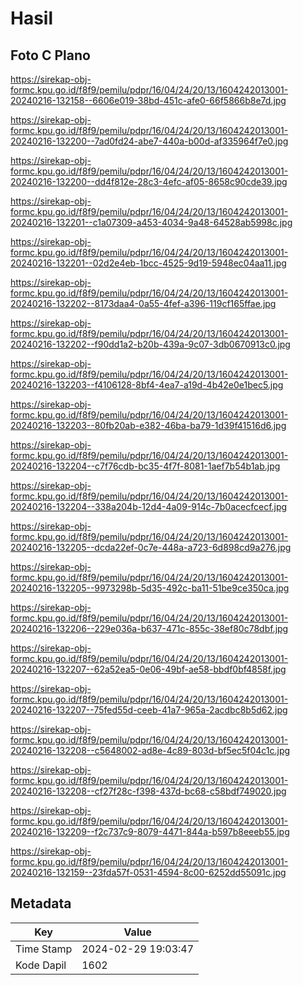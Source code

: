 # Hasil

## Foto C Plano

https://sirekap-obj-formc.kpu.go.id/f8f9/pemilu/pdpr/16/04/24/20/13/1604242013001-20240216-132158--6606e019-38bd-451c-afe0-66f5866b8e7d.jpg

https://sirekap-obj-formc.kpu.go.id/f8f9/pemilu/pdpr/16/04/24/20/13/1604242013001-20240216-132200--7ad0fd24-abe7-440a-b00d-af335964f7e0.jpg

https://sirekap-obj-formc.kpu.go.id/f8f9/pemilu/pdpr/16/04/24/20/13/1604242013001-20240216-132200--dd4f812e-28c3-4efc-af05-8658c90cde39.jpg

https://sirekap-obj-formc.kpu.go.id/f8f9/pemilu/pdpr/16/04/24/20/13/1604242013001-20240216-132201--c1a07309-a453-4034-9a48-64528ab5998c.jpg

https://sirekap-obj-formc.kpu.go.id/f8f9/pemilu/pdpr/16/04/24/20/13/1604242013001-20240216-132201--02d2e4eb-1bcc-4525-9d19-5948ec04aa11.jpg

https://sirekap-obj-formc.kpu.go.id/f8f9/pemilu/pdpr/16/04/24/20/13/1604242013001-20240216-132202--8173daa4-0a55-4fef-a396-119cf165ffae.jpg

https://sirekap-obj-formc.kpu.go.id/f8f9/pemilu/pdpr/16/04/24/20/13/1604242013001-20240216-132202--f90dd1a2-b20b-439a-9c07-3db0670913c0.jpg

https://sirekap-obj-formc.kpu.go.id/f8f9/pemilu/pdpr/16/04/24/20/13/1604242013001-20240216-132203--f4106128-8bf4-4ea7-a19d-4b42e0e1bec5.jpg

https://sirekap-obj-formc.kpu.go.id/f8f9/pemilu/pdpr/16/04/24/20/13/1604242013001-20240216-132203--80fb20ab-e382-46ba-ba79-1d39f41516d6.jpg

https://sirekap-obj-formc.kpu.go.id/f8f9/pemilu/pdpr/16/04/24/20/13/1604242013001-20240216-132204--c7f76cdb-bc35-4f7f-8081-1aef7b54b1ab.jpg

https://sirekap-obj-formc.kpu.go.id/f8f9/pemilu/pdpr/16/04/24/20/13/1604242013001-20240216-132204--338a204b-12d4-4a09-914c-7b0acecfcecf.jpg

https://sirekap-obj-formc.kpu.go.id/f8f9/pemilu/pdpr/16/04/24/20/13/1604242013001-20240216-132205--dcda22ef-0c7e-448a-a723-6d898cd9a276.jpg

https://sirekap-obj-formc.kpu.go.id/f8f9/pemilu/pdpr/16/04/24/20/13/1604242013001-20240216-132205--9973298b-5d35-492c-ba11-51be9ce350ca.jpg

https://sirekap-obj-formc.kpu.go.id/f8f9/pemilu/pdpr/16/04/24/20/13/1604242013001-20240216-132206--229e036a-b637-471c-855c-38ef80c78dbf.jpg

https://sirekap-obj-formc.kpu.go.id/f8f9/pemilu/pdpr/16/04/24/20/13/1604242013001-20240216-132207--62a52ea5-0e06-49bf-ae58-bbdf0bf4858f.jpg

https://sirekap-obj-formc.kpu.go.id/f8f9/pemilu/pdpr/16/04/24/20/13/1604242013001-20240216-132207--75fed55d-ceeb-41a7-965a-2acdbc8b5d62.jpg

https://sirekap-obj-formc.kpu.go.id/f8f9/pemilu/pdpr/16/04/24/20/13/1604242013001-20240216-132208--c5648002-ad8e-4c89-803d-bf5ec5f04c1c.jpg

https://sirekap-obj-formc.kpu.go.id/f8f9/pemilu/pdpr/16/04/24/20/13/1604242013001-20240216-132208--cf27f28c-f398-437d-bc68-c58bdf749020.jpg

https://sirekap-obj-formc.kpu.go.id/f8f9/pemilu/pdpr/16/04/24/20/13/1604242013001-20240216-132209--f2c737c9-8079-4471-844a-b597b8eeeb55.jpg

https://sirekap-obj-formc.kpu.go.id/f8f9/pemilu/pdpr/16/04/24/20/13/1604242013001-20240216-132159--23fda57f-0531-4594-8c00-6252dd55091c.jpg


## Metadata

| Key        | Value               |
| ---------- | ------------------- |
| Time Stamp | 2024-02-29 19:03:47 |
| Kode Dapil | 1602                |



